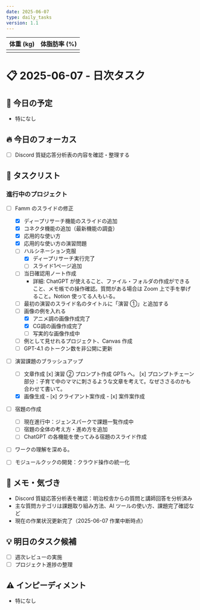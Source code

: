 ```yaml
---
date: 2025-06-07
type: daily_tasks
version: 1.1
---
```


| 体重 (kg) | 体脂肪率 (%) |
| :-------: | :----------: |
|           |              |

# 📋 2025-06-07 - 日次タスク

## 📅 今日の予定

-   特になし

## 🔥 今日のフォーカス

-   [ ] Discord 質疑応答分析表の内容を確認・整理する

## 📝 タスクリスト

### 進行中のプロジェクト

-   [ ] Famm のスライドの修正
    -   [x] ディープリサーチ機能のスライドの追加
    -   [x] コネクタ機能の追加（最新機能の調査）
    -   [x] 応用的な使い方
    -   [x] 応用的な使い方の演習問題
    -   [ ] ハルシネーション克服
        -   [x] ディープリサーチ実行完了
        -   [ ] スライド1ページ追加
    -   [ ] 当日確認用ノート作成
        -   詳細: ChatGPT が使えること、ファイル・フォルダの作成ができること、メモ帳での操作確認。質問がある場合は Zoom 上で手を挙げること。Notion 使ってる人もいる。
    -   [ ] 最初の演習のスライド名のタイトルに「演習 ①」と追加する
    -   [ ] 画像の例を入れる
        -   [x] アニメ調の画像作成完了
        -   [x] CG調の画像作成完了
        -   [ ] 写実的な画像作成中
    -   [ ] 例として見せれるプロジェクト、Canvas 作成
    -   [ ] GPT-4.1 のトークン数を非公開に更新
-   [ ] 演習課題のブラッシュアップ

    -   [ ] 文章作成
            [x] 演習 ② プロンプト作成 GPTs へ。
            [x] プロンプトチェーン部分：子育て中のママに刺さるような文章を考えて。なぜささるのかも合わせて書いて。
    -   [x] 画像生成
            - [x] クライアント案作成
            - [x] 案件案作成

-   [ ] 宿題の作成
    -   [ ] 現在進行中：ジェンスパークで課題一覧作成中
    -   [ ] 宿題の全体の考え方・進め方を追加
    -   [ ] ChatGPT の各機能を使ってみる宿題のスライド作成
-   [ ] ワークの理解を深める。
-   [ ] モジュールクックの開発：クラウド操作の統一化

## 📓 メモ・気づき

-   Discord 質疑応答分析表を確認：明治校舎からの質問と講師回答を分析済み
-   主な質問カテゴリは課題取り組み方法、AI ツールの使い方、課題完了確認など
-   現在の作業状況更新完了（2025-06-07 作業中断時点）

## 💡 明日のタスク候補

-   [ ] 週次レビューの実施
-   [ ] プロジェクト進捗の整理

## ⚠️ インピーディメント

-   特になし
